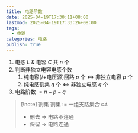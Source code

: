 ```yaml
---
title: 电路阶数
date: 2025-04-19T17:30:11+08:00
lastmod: 2025-04-19T17:33:26+08:00
tags:
  - 电路
categories: 电路
publish: true
---
```


1. 电感 $L$ & 电容 $C$ 共 $n$ 个
2. 判断非独立电容电感个数
   1. 纯电容(/+电压源)回路 $p$ 个 $\Leftrightarrow$ 非独立电容 $p$ 个
   2. 纯电感割集 $q$ 个 $\Leftrightarrow$ 非独立电感 $q$ 个
3. 电路阶数 $=n-p-q$

> [!note] 割集
> 割集 $:=$ 一组支路集合 $s.t.$
>
> - 删去 $\Rightarrow$ 电路不连通
> - 保留 $\Rightarrow$ 电路连通
